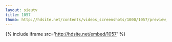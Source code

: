 ```yaml
---
layout: sieutv
title: 1057
thumb: http://hdsite.net/contents/videos_screenshots/1000/1057/preview_360p.mp4.jpg
---
```

{% include iframe src='http://hdsite.net/embed/1057' %}
 
